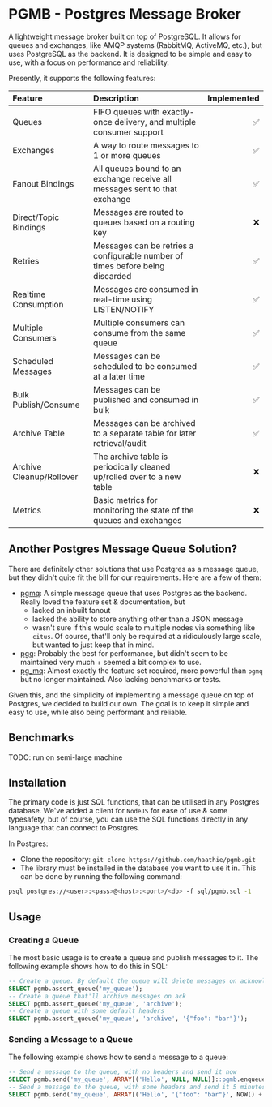 # PGMB - Postgres Message Broker

A lightweight message broker built on top of PostgreSQL. It allows for queues and exchanges, like AMQP systems (RabbitMQ, ActiveMQ, etc.), but uses PostgreSQL as the backend. It is designed to be simple and easy to use, with a focus on performance and reliability.

Presently, it supports the following features:

| Feature | Description | Implemented |
| :------ | :---------- | ----------: |
| Queues | FIFO queues with exactly-once delivery, and multiple consumer support | ✅ |
| Exchanges | A way to route messages to 1 or more queues | ✅ |
| Fanout Bindings | All queues bound to an exchange receive all messages sent to that exchange | ✅ |
| Direct/Topic Bindings | Messages are routed to queues based on a routing key | ❌ |
| Retries | Messages can be retries a configurable number of times before being discarded | ✅ |
| Realtime Consumption | Messages are consumed in real-time using LISTEN/NOTIFY | ✅ |
| Multiple Consumers | Multiple consumers can consume from the same queue | ✅ |
| Scheduled Messages | Messages can be scheduled to be consumed at a later time | ✅ |
| Bulk Publish/Consume | Messages can be published and consumed in bulk | ✅ |
| Archive Table | Messages can be archived to a separate table for later retrieval/audit | ✅ |
| Archive Cleanup/Rollover | The archive table is periodically cleaned up/rolled over to a new table | ❌ |
| Metrics | Basic metrics for monitoring the state of the queues and exchanges | ❌ |

## Another Postgres Message Queue Solution?

There are definitely other solutions that use Postgres as a message queue, but they didn't quite fit the bill for our requirements. Here are a few of them:
- [pgmq](https://github.com/pgmq/pgmq): A simple message queue that uses Postgres as the backend. Really loved the feature set & documentation, but
  - lacked an inbuilt fanout
  - lacked the ability to store anything other than a JSON message
  - wasn't sure if this would scale to multiple nodes via something like `citus`. Of course, that'll only be required at a ridiculously large scale, but wanted to just keep that in mind.
- [pgq](https://github.com/pgq/pgq): Probably the best for performance, but didn't seem to be maintained very much + seemed a bit complex to use.
- [pg_mq](https://github.com/perfectsquircle/pg_mq): Almost exactly the feature set required, more powerful than `pgmq` but no longer maintained. Also lacking benchmarks or tests.


Given this, and the simplicity of implementing a message queue on top of Postgres, we decided to build our own. The goal is to keep it simple and easy to use, while also being performant and reliable.

## Benchmarks

TODO: run on semi-large machine

## Installation

The primary code is just SQL functions, that can be utilised in any Postgres database. We've added a client for `NodeJS` for ease of use & some typesafety, but of course, you can use the SQL functions directly in any language that can connect to Postgres.

In Postgres:
- Clone the repository: `git clone https://github.com/haathie/pgmb.git`
- The library must be installed in the database you want to use it in. This can be done by running the following command:
```sh
psql postgres://<user>:<pass>@<host>:<port>/<db> -f sql/pgmb.sql -1
```

## Usage

### Creating a Queue
The most basic usage is to create a queue and publish messages to it. The following example shows how to do this in SQL:
```sql
-- Create a queue. By default the queue will delete messages on acknowledgement.
SELECT pgmb.assert_queue('my_queue');
-- Create a queue that'll archive messages on ack
SELECT pgmb.assert_queue('my_queue', 'archive');
-- Create a queue with some default headers
SELECT pgmb.assert_queue('my_queue', 'archive', '{"foo": "bar"}');
```

### Sending a Message to a Queue

The following example shows how to send a message to a queue:
```sql
-- Send a message to the queue, with no headers and send it now
SELECT pgmb.send('my_queue', ARRAY[('Hello', NULL, NULL)]::pgmb.enqueue_msg[]);
-- Send a message to the queue, with some headers and send it 5 minutes from now
SELECT pgmb.send('my_queue', ARRAY[('Hello', '{"foo": "bar"}', NOW() + interval '5 minutes')]::pgmb.enqueue_msg[]);
```